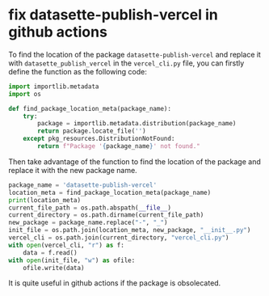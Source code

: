 # fix datasette-publish-vercel in github actions

To find the location of the package `datasette-publish-vercel` and replace it with `datasette_publish_vercel` in the `vercel_cli.py` file, you can firstly define the function as the following code:

```python
import importlib.metadata
import os

def find_package_location_meta(package_name):
    try:
        package = importlib.metadata.distribution(package_name)
        return package.locate_file('')
    except pkg_resources.DistributionNotFound:
        return f"Package '{package_name}' not found."
```

Then take advantage of the function to find the location of the package and replace it with the new package name.

```python
package_name = 'datasette-publish-vercel'
location_meta = find_package_location_meta(package_name)
print(location_meta)
current_file_path = os.path.abspath(__file__)
current_directory = os.path.dirname(current_file_path)
new_package = package_name.replace("-", "_")
init_file = os.path.join(location_meta, new_package, "__init__.py")
vercel_cli = os.path.join(current_directory, "vercel_cli.py")
with open(vercel_cli, "r") as f:
    data = f.read()
with open(init_file, "w") as ofile:
    ofile.write(data)
```

It is quite useful in github actions if the package is obsolecated.